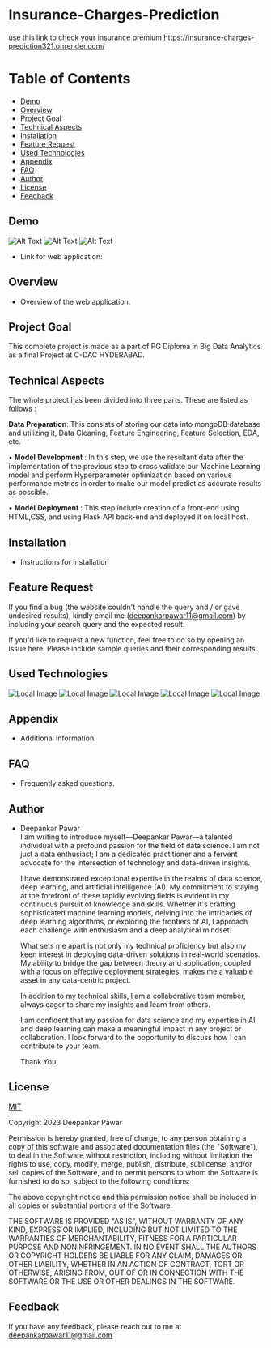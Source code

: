 # Insurance-Charges-Prediction
use this link to check your insurance premium
https://insurance-charges-prediction321.onrender.com/
# Table of Contents
- [Demo](#demo)
- [Overview](#overview)
- [Project Goal](#project-goal)
- [Technical Aspects](#technical-aspects)
- [Installation](#installation)
- [Feature Request](#feature-request)
- [Used Technologies](#used-technologies)
- [Appendix](#appendix)
- [FAQ](#faq)
- [Author](#author)
- [License](#license)
- [Feedback](#feedback)

## Demo <a name="demo"></a>
![Alt Text](img/download.jpg)
![Alt Text](img/images.jpg)
![Alt Text](img/7iY5.gif)
- Link for web application:

## Overview <a name="overview"></a>
- Overview of the web application.


## Project Goal <a name="project-goal"></a>
This complete project is made as a part of PG Diploma in Big Data Analytics as a final Project at C-DAC HYDERABAD.

## Technical Aspects <a name="technical-aspects"></a>
The whole project has been divided into three parts. These are listed as follows :

**Data Preparation**: This consists of storing our data into mongoDB database and utilizing it, Data Cleaning, Feature Engineering, Feature Selection, EDA, etc.

• 𝐌𝐨𝐝𝐞𝐥 𝐃𝐞𝐯𝐞𝐥𝐨𝐩𝐦𝐞𝐧𝐭 : In this step, we use the resultant data after the implementation of the previous step to cross validate our Machine Learning model and perform Hyperparameter optimization based on various performance metrics in order to make our model predict as accurate results as possible.

• 𝐌𝐨𝐝𝐞𝐥 𝐃𝐞𝐩𝐥𝐨𝐲𝐦𝐞𝐧𝐭 : This step include creation of a front-end using HTML,CSS, and using Flask API back-end and deployed it on local host.

## Installation <a name="installation"></a>
- Instructions for installation

## Feature Request <a name="feature-request"></a>
If you find a bug (the website couldn't handle the query and / or gave undesired results), kindly email me (deepankarpawar11@gmail.com) by including your search query and the expected result.

If you'd like to request a new function, feel free to do so by opening an issue here. Please include sample queries and their corresponding results.

## Used Technologies <a name="used-technologies"></a>
![Local Image](img/python.png)
![Local Image](img/Numpy.png)
![Local Image](img/pandas.png)
![Local Image](img/flask.png)
![Local Image](img/scikitlearn.png)

## Appendix <a name="appendix"></a>
- Additional information.

## FAQ <a name="faq"></a>
- Frequently asked questions.

## Author <a name="author"></a>
- Deepankar Pawar\
  I am writing to introduce myself—Deepankar Pawar—a talented individual with a profound passion for the field of data science. I am not just a data enthusiast; I am a dedicated practitioner and a fervent advocate for 
  the intersection of technology and data-driven insights.

  I have demonstrated exceptional expertise in the realms of data science, deep learning, and artificial intelligence (AI). My commitment to staying at the forefront of these rapidly evolving fields is evident in my 
  continuous pursuit of knowledge and skills. Whether it's crafting sophisticated machine learning models, delving into the intricacies of deep learning algorithms, or exploring the frontiers of AI, I approach each 
  challenge with enthusiasm and a deep analytical mindset.

  What sets me apart is not only my technical proficiency but also my keen interest in deploying data-driven solutions in real-world scenarios. My ability to bridge the gap between theory and application, coupled with a 
  focus on effective deployment strategies, makes me a valuable asset in any data-centric project.

  In addition to my technical skills, I am a collaborative team member, always eager to share my insights and learn from others.

  I am confident that my passion for data science and my expertise in AI and deep learning can make a meaningful impact in any project or collaboration. I look forward to the opportunity to discuss how I can contribute 
  to your team.
  
  Thank You


## License <a name="license"></a>
[MIT](https://choosealicense.com/licenses/mit/)

Copyright 2023 Deepankar Pawar

Permission is hereby granted, free of charge, to any person obtaining a copy of this software and associated documentation files (the "Software"), to deal in the Software without restriction, including without limitation the rights to use, copy, modify, merge, publish, distribute, sublicense, and/or sell copies of the Software, and to permit persons to whom the Software is furnished to do so, subject to the following conditions:

The above copyright notice and this permission notice shall be included in all copies or substantial portions of the Software.

THE SOFTWARE IS PROVIDED "AS IS", WITHOUT WARRANTY OF ANY KIND, EXPRESS OR IMPLIED, INCLUDING BUT NOT LIMITED TO THE WARRANTIES OF MERCHANTABILITY, FITNESS FOR A PARTICULAR PURPOSE AND NONINFRINGEMENT. IN NO EVENT SHALL THE AUTHORS OR COPYRIGHT HOLDERS BE LIABLE FOR ANY CLAIM, DAMAGES OR OTHER LIABILITY, WHETHER IN AN ACTION OF CONTRACT, TORT OR OTHERWISE, ARISING FROM, OUT OF OR IN CONNECTION WITH THE SOFTWARE OR THE USE OR OTHER DEALINGS IN THE SOFTWARE.

## Feedback <a name="feedback"></a>
If you have any feedback, please reach out to me at deepankarpawar11@gmail.com
